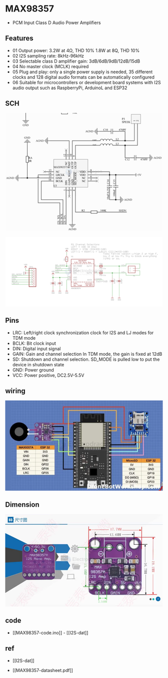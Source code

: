 
# MAX98357

- PCM Input Class D Audio Power Amplifiers

## Features 

- 01 Output power: 3.2W at 4Ω, THD 10% 1.8W at 8Q, THD 10%
- 02 I2S sampling rate: 8kHz-96kHz
- 03 Selectable class D amplifier gain: 3dB/6dB/9dB/12dB/15dB
- 04 No master clock (MCLK) required
- 05 Plug and play: only a single power supply is needed, 35 different clocks and 128 digital audio formats can be automatically configured
- 06 Suitable for microcontrollers or development board systems with I2S audio output such as RaspberryPi, ArduinoL and ESP32


## SCH

![](2024-12-26-15-18-55.png)

![](2025-01-06-14-05-50.png)

## Pins 

- LRC: Left/right clock synchronization clock for I2S and LJ modes for TDM mode
- BCLK: Bit clock input
- DIN: Digital input signal
- GAIN: Gain and channel selection In TDM mode, the gain is fixed at 12dB
- SD: Shutdown and channel selection. SD_MODE is pulled low to put the device in shutdown state
- GND: Power ground
- VCC: Power positive, DC2.5V-5.5V

## wiring 


![](2024-12-26-19-06-13.png)

## Dimension 

![](2025-01-06-14-15-26.png)

## code 

- [[MAX98357-code.ino]] - [[I2S-dat]]


## ref 

- [[I2S-dat]] 

- [[MAX98357-datasheet.pdf]]